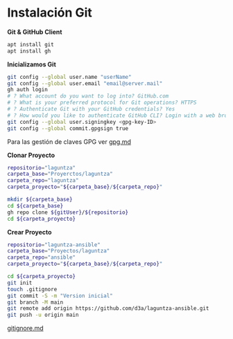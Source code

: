 # Instalación Git

**Git & GitHub Client**
```bash
apt install git
apt install gh
```

**Inicializamos Git**
```bash
git config --global user.name "userName"
git config --global user.email "email@server.mail"
gh auth login
# ? What account do you want to log into? GitHub.com
# ? What is your preferred protocol for Git operations? HTTPS
# ? Authenticate Git with your GitHub credentials? Yes
# ? How would you like to authenticate GitHub CLI? Login with a web browser
git config --global user.signingkey <gpg-key-ID>
git config --global commit.gpgsign true
```
Para las gestión de claves GPG ver [gpg.md](gpg.md)

**Clonar Proyecto**
```bash
repositorio="laguntza"
carpeta_base="Proyerctos/laguntza"
carpeta_repo="laguntza"
carpeta_proyecto="${carpeta_base}/${carpeta_repo}"

mkdir ${carpeta_base}
cd ${carpeta_base}
gh repo clone ${gitUser}/${repositorio}
cd ${carpeta_proyecto}
```

**Crear Proyecto**
```bash
repositorio="laguntza-ansible"
carpeta_base="Proyectos/laguntza"
carpeta_repo="ansible"
carpeta_proyecto="${carpeta_base}/${carpeta_repo}"

cd ${carpeta_proyecto}
git init
touch .gitignore
git commit -S -m "Version inicial"
git branch -M main
git remote add origin https://github.com/d3a/laguntza-ansible.git
git push -u origin main
```
[gitignore.md](gitignore.md)
